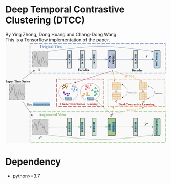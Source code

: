 Deep Temporal Contrastive Clustering (DTCC)
====
By Ying Zhong, Dong Huang and Chang-Dong Wang<br>
This is a Tensorflow implementation of the paper.
![image text](https://github.com/07zy/DTCC/blob/main/Fig/framework.PNG)

Dependency
=====
* python>=3.7


